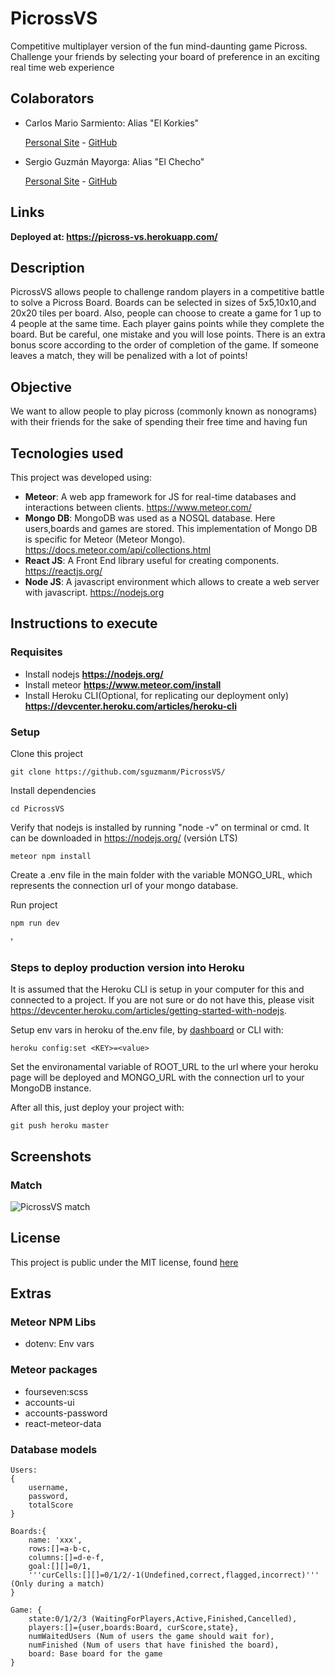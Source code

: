 # PicrossVS

Competitive multiplayer version of the fun mind-daunting game Picross. Challenge your friends by selecting your board of preference in an exciting real time web experience

## Colaborators

- Carlos Mario Sarmiento: Alias "El Korkies"

  [Personal Site](https://korkies22.github.io/Portfolio/) - [GitHub](https://github.com/korkies22/)

- Sergio Guzmán Mayorga: Alias "El Checho"

  [Personal Site](https://sguzmanm.github.io/i-am-sergio-guzman/) - [GitHub](https://github.com/sguzmanm)

## Links

**Deployed at: https://picross-vs.herokuapp.com/**

## Description

PicrossVS allows people to challenge random players in a competitive battle to solve a Picross Board. Boards can be selected in sizes of 5x5,10x10,and 20x20 tiles per board. Also, people can choose to create a game for 1 up to 4 people at the same time. Each player gains points while they complete the board. But be careful, one mistake and you will lose points. There is an extra bonus score according to the order of completion of the game. If someone leaves a match, they will be penalized with a lot of points!

## Objective

We want to allow people to play picross (commonly known as nonograms) with their friends for the sake of spending their free time and having fun

## Tecnologies used

This project was developed using:

- **Meteor**: A web app framework for JS for real-time databases and interactions between clients. https://www.meteor.com/
- **Mongo DB**: MongoDB was used as a NOSQL database. Here users,boards and games are stored. This implementation of Mongo DB is specific for Meteor (Meteor Mongo). https://docs.meteor.com/api/collections.html
- **React JS**: A Front End library useful for creating components. https://reactjs.org/
- **Node JS**: A javascript environment which allows to create a web server with javascript. https://nodejs.org

## Instructions to execute

### Requisites

- Install nodejs **https://nodejs.org/**
- Install meteor **https://www.meteor.com/install**
- Install Heroku CLI(Optional, for replicating our deployment only) **https://devcenter.heroku.com/articles/heroku-cli**

### Setup

Clone this project

```
git clone https://github.com/sguzmanm/PicrossVS/
```

Install dependencies

```
cd PicrossVS
```

Verify that nodejs is installed by running "node -v" on terminal or cmd. It can be downloaded in https://nodejs.org/ (versión LTS)

```
meteor npm install
```

Create a .env file in the main folder with the variable MONGO_URL, which represents the connection url of your mongo database.

Run project

```
npm run dev
```
'
### Steps to deploy production version into Heroku

It is assumed that the Heroku CLI is setup in your computer for this and connected to a project. If you are not sure or do not have this, please visit https://devcenter.heroku.com/articles/getting-started-with-nodejs.

Setup env vars in heroku of the.env file, by [dashboard](https://dashboard.heroku.com/) or CLI with:

```
heroku config:set <KEY>=<value>
```

Set the environamental variable of ROOT_URL to the url where your heroku page will be deployed and MONGO_URL with the connection url to your MongoDB instance.

After all this, just deploy your project with:

```
git push heroku master
```

## Screenshots

### Match

![PicrossVS match](./screenshot.png)

## License

This project is public under the MIT license, found [here](https://github.com/sguzmanm/PicrossVS/blob/master/LICENSE)

## Extras

### Meteor NPM Libs

- dotenv: Env vars

### Meteor packages

- fourseven:scss
- accounts-ui
- accounts-password
- react-meteor-data

### Database models

```
Users:
{
    username,
    password,
    totalScore
}
```

```
Boards:{
    name: 'xxx',
    rows:[]=a-b-c,
    columns:[]=d-e-f,
    goal:[][]=0/1,
    '''curCells:[][]=0/1/2/-1(Undefined,correct,flagged,incorrect)''' (Only during a match)
}
```

```
Game: {
    state:0/1/2/3 (WaitingForPlayers,Active,Finished,Cancelled),
    players:[]={user,boards:Board, curScore,state},
    numWaitedUsers (Num of users the game should wait for),
    numFinished (Num of users that have finished the board),
    board: Base board for the game
}
```
